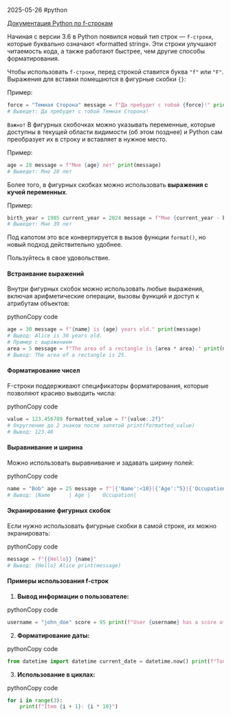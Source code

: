 2025-05-26
#python 

[Документация Python по f-строкам](https://docs.python.org/3/tutorial/inputoutput.html#formatted-string-literals)

Начиная с версии 3.6 в Python появился новый тип строк — `f-строки`, которые буквально означают «formatted string». Эти строки улучшают читаемость кода, а также работают быстрее, чем другие способы форматирования.

Чтобы использовать `f-строки`, перед строкой ставится буква `"f"` или `"F"`. Выражения для вставки помещаются в фигурные скобки `{}`:

Пример:

```python
force = "Темная Сторона" message = f"Да пребудет с тобой {force}!" print(message)  
# Выведет: Да пребудет с тобой Темная Сторона!
```

`Важно!` В фигурных скобочках можно указывать переменные, которые доступны в текущей области видимости (об этом позднее) и Python сам преобразует их в строку и вставляет в нужное место.

Пример:

```python
age = 28 message = f"Мне {age} лет" print(message)  
# Выведет: Мне 28 лет
```


Более того, в фигурных скобках можно использовать **выражения с кучей переменных**.

Пример:

```python
birth_year = 1985 current_year = 2024 message = f"Мне {current_year - birth_year} лет" print(message)  
# Выведет: Мне 39 лет
```

Под капотом это все конвертируется в вызов функции `format()`, но новый подход действительно удобнее.

Пользуйтесь в свое удовольствие.

#### Встраивание выражений

Внутри фигурных скобок можно использовать любые выражения, включая арифметические операции, вызовы функций и доступ к атрибутам объектов:

pythonCopy code

```python
age = 30 message = f"{name} is {age} years old." print(message)  
# Вывод: Alice is 30 years old.  
# Пример с выражением 
area = 5 message = f"The area of a rectangle is {area * area}." print(message)  
# Вывод: The area of a rectangle is 25.
```

#### Форматирование чисел

F-строки поддерживают спецификаторы форматирования, которые позволяют красиво выводить числа:

pythonCopy code

```python
value = 123.456789 formatted_value = f"{value:.2f}"  
# Округление до 2 знаков после запятой print(formatted_value)  
# Вывод: 123.46
```

#### Выравнивание и ширина

Можно использовать выравнивание и задавать ширину полей:

pythonCopy code

```python
name = "Bob" age = 25 message = f"|{'Name':<10}|{'Age':^5}|{'Occupation':>15}|" print(message)  
# Вывод: |Name      | Age |    Occupation|
```

#### Экранирование фигурных скобок

Если нужно использовать фигурные скобки в самой строке, их можно экранировать:

pythonCopy code

```python
message = f"{{Hello}} {name}"  
# Вывод: {Hello} Alice print(message)
```

#### Примеры использования f-строк

1. **Вывод информации о пользователе:**

pythonCopy code

```python
username = "john_doe" score = 95 print(f"User {username} has a score of {score}.")
```

2. **Форматирование даты:**

pythonCopy code

```python
from datetime import datetime current_date = datetime.now() print(f"Today's date is {current_date:%Y-%m-%d}.")
```

3. **Использование в циклах:**

pythonCopy code

```python
for i in range(3):     
	print(f"Item {i + 1}: {i * 10}")
```

